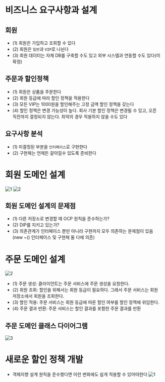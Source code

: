 # 비즈니스 요구사항과 설계

## 회원
- (1) 회원은 가입하고 조회할 수 있다
- (2) 회원은 `일반`과 `VIP`로 나뉜다
- (3) 회원 데이터는 자체 DB를 구축할 수도 있고 외부 시스템과 연동할 수도 있다(미확정)

## 주문과 할인정책
- (1) 회원은 상품을 주문한다
- (2) 회원 등급에 따라 할인 정책을 적용한다
- (3) 모든 VIP는 1000원을 할인해주는 고정 금액 할인 정책을 갖는다
- (4) 할인 정책은 변경 가능성이 높다. 회사 기본 할인 정책은 변경될 수 있고, 오픈 직전까지 결정되지 않는다. 최악의 경우 적용하지 않을 수도 있다

## 요구사항 분석
- (1) 미결정된 부분을 `인터페이스`로 구현한다
- (2) 구현체는 언제든 갈아낄수 있도록 준비한다


# 회원 도메인 설계

![1](https://github.com/ngngs/OrderWithDiscount/assets/47618270/a61a1858-c6b0-4a69-bba0-da2dcce8e62a)
![2](https://github.com/ngngs/OrderWithDiscount/assets/47618270/25b87411-93b3-40e8-8a9a-0064311db53a)


## 회원 도메인 설계의 문제점
- (1) 다른 저장소로 변경할 때 OCP 원칙을 준수하는가?
- (2) DIP를 지키고 있는가?
- (3) 의존관계가 인터페이스 뿐만 아니라 구현까지 모두 의존하는 문제점이 있음 (new ~() 인터페이스 및 구현체 둘 다에 의존)

# 주문 도메인 설계
![2](https://github.com/ngngs/OrderWithDiscount/assets/47618270/ec835c13-cb0b-4623-a854-454a6d08b4b5)

- (1) 주문 생성: 클라이언트는 주문 서비스에 주문 생성을 요청한다.
- (2) 회원 조회: 할인을 위해서는 회원 등급이 필요하다. 그래서 주문 서비스는 회원 저장소에서 회원을 조회한다.
- (3) 할인 적용: 주문 서비스는 회원 등급에 따른 할인 여부를 할인 정책에 위임한다.
- (4) 주문 결과 반환: 주문 서비스는 할인 결과를 포함한 주문 결과를 반환

## 주문 도메인 클래스 다이어그램
![3](https://github.com/ngngs/OrderWithDiscount/assets/47618270/0e7e9510-e1bb-442b-be63-a9608eea6812)


# 새로운 할인 정책 개발
- 객체지향 설계 원칙을 준수했다면 이런 변화에도 쉽게 적용할 수 있어야한다
![1](https://github.com/ngngs/OrderWithDiscount/assets/47618270/74469d71-c559-4aa2-98a9-4807a36e3bab)

